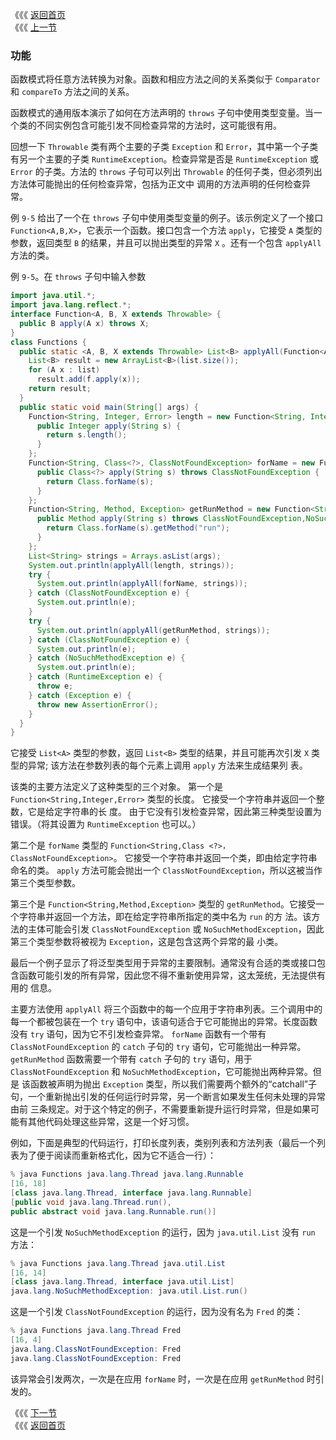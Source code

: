 《《《 [返回首页](../README.md)       <br/>
《《《 [上一节](02_Interpreter.md)

### 功能

函数模式将任意方法转换为对象。函数和相应方法之间的关系类似于 `Comparator` 和 `compareTo` 方法之间的关系。

函数模式的通用版本演示了如何在方法声明的 `throws` 子句中使用类型变量。当一个类的不同实例包含可能引发不同检查异常的方法时，这可能很有用。

回想一下 `Throwable` 类有两个主要的子类 `Exception` 和 `Error`，其中第一个子类有另一个主要的子类 `RuntimeException`。检查异常是否是 
`RuntimeException` 或 `Error` 的子类。方法的 `throws` 子句可以列出 `Throwable` 的任何子类，但必须列出方法体可能抛出的任何检查异常，包括为正文中
调用的方法声明的任何检查异常。

例 `9-5` 给出了一个在 `throws` 子句中使用类型变量的例子。该示例定义了一个接口 `Function<A,B,X>`，它表示一个函数。接口包含一个方法 `apply`，它接受 
`A` 类型的参数，返回类型 `B` 的结果，并且可以抛出类型的异常 `X` 。还有一个包含 `applyAll`方法的类。

例 `9-5`。在 `throws` 子句中输入参数

```java
import java.util.*;
import java.lang.reflect.*;
interface Function<A, B, X extends Throwable> {
  public B apply(A x) throws X;
}
class Functions {
  public static <A, B, X extends Throwable> List<B> applyAll(Function<A, B, X> f, List<A> list) throws X {
    List<B> result = new ArrayList<B>(list.size());
    for (A x : list) 
      result.add(f.apply(x));
    return result;
  }
  public static void main(String[] args) { 
    Function<String, Integer, Error> length = new Function<String, Integer, Error>() {
      public Integer apply(String s) {
        return s.length();
      }
    };
    Function<String, Class<?>, ClassNotFoundException> forName = new Function<String, Class<?>, ClassNotFoundException>() {
      public Class<?> apply(String s) throws ClassNotFoundException {
        return Class.forName(s);
      }
    };
    Function<String, Method, Exception> getRunMethod = new Function<String, Method, Exception>() {
      public Method apply(String s) throws ClassNotFoundException,NoSuchMethodException {
        return Class.forName(s).getMethod("run");
      }
    };
    List<String> strings = Arrays.asList(args);
    System.out.println(applyAll(length, strings));
    try { 
      System.out.println(applyAll(forName, strings)); 
    } catch (ClassNotFoundException e) { 
      System.out.println(e); 
    }
    try { 
      System.out.println(applyAll(getRunMethod, strings)); 
    } catch (ClassNotFoundException e) { 
      System.out.println(e); 
    } catch (NoSuchMethodException e) { 
      System.out.println(e); 
    } catch (RuntimeException e) { 
      throw e; 
    } catch (Exception e) { 
      throw new AssertionError(); 
    }
  }
}
```

它接受 `List<A>` 类型的参数，返回 `List<B>` 类型的结果，并且可能再次引发 `X` 类型的异常; 该方法在参数列表的每个元素上调用 `apply` 方法来生成结果列
表。

该类的主要方法定义了这种类型的三个对象。 第一个是 `Function<String,Integer,Error>` 类型的长度。 它接受一个字符串并返回一个整数，它是给定字符串的长
度。 由于它没有引发检查异常，因此第三种类型设置为错误。（将其设置为 `RuntimeException` 也可以。）

第二个是 `forName` 类型的 `Function<String,Class <?>，ClassNotFoundException>`。 它接受一个字符串并返回一个类，即由给定字符串命名的类。 
`apply` 方法可能会抛出一个 `ClassNotFoundException`，所以这被当作第三个类型参数。

第三个是 `Function<String,Method,Exception>` 类型的 `getRunMethod`。它接受一个字符串并返回一个方法，即在给定字符串所指定的类中名为 `run` 的方
法。该方法的主体可能会引发 `ClassNotFoundException` 或 `NoSuchMethodException`，因此第三个类型参数将被视为 `Exception`，这是包含这两个异常的最
小类。

最后一个例子显示了将泛型类型用于异常的主要限制。通常没有合适的类或接口包含函数可能引发的所有异常，因此您不得不重新使用异常，这太笼统，无法提供有用的
信息。

主要方法使用 `applyAll` 将三个函数中的每一个应用于字符串列表。三个调用中的每一个都被包装在一个 `try` 语句中，该语句适合于它可能抛出的异常。长度函数
没有 `try` 语句，因为它不引发检查异常。 `forName` 函数有一个带有 `ClassNotFoundException` 的 `catch` 子句的 `try` 语句，它可能抛出一种异常。
`getRunMethod` 函数需要一个带有 `catch` 子句的 `try` 语句，用于 `ClassNotFoundException` 和 `NoSuchMethodException`，它可能抛出两种异常。但是
该函数被声明为抛出 `Exception` 类型，所以我们需要两个额外的“catchall”子句，一个重新抛出引发的任何运行时异常，另一个断言如果发生任何未处理的异常由前
三条规定。对于这个特定的例子，不需要重新提升运行时异常，但是如果可能有其他代码处理这些异常，这是一个好习惯。

例如，下面是典型的代码运行，打印长度列表，类别列表和方法列表（最后一个列表为了便于阅读而重新格式化，因为它不适合一行）：

```java
% java Functions java.lang.Thread java.lang.Runnable
[16, 18]
[class java.lang.Thread, interface java.lang.Runnable]
[public void java.lang.Thread.run(),
public abstract void java.lang.Runnable.run()]
```

这是一个引发 `NoSuchMethodException` 的运行，因为 `java.util.List` 没有 `run` 方法：

```java
% java Functions java.lang.Thread java.util.List
[16, 14]
[class java.lang.Thread, interface java.util.List]
java.lang.NoSuchMethodException: java.util.List.run()
```

这是一个引发 `ClassNotFoundException` 的运行，因为没有名为 `Fred` 的类：

```java
% java Functions java.lang.Thread Fred
[16, 4]
java.lang.ClassNotFoundException: Fred
java.lang.ClassNotFoundException: Fred
```

该异常会引发两次，一次是在应用 `forName` 时，一次是在应用 `getRunMethod` 时引发的。

《《《 [下一节](04_Strategy.md)      <br/>
《《《 [返回首页](../README.md)
